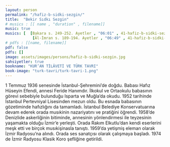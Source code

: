 ```yaml
---
layout: person
permalink: "/hafiz-b-sidki-sezgin/"
title:  "Bekir Sıdkı Sezgin"
# musics : [[ name , "duration" , filename]]
music: true
musics: [  [Bakara s. 249-252. Ayetler , "06:01" , 41-hafiz-b-sidki-sezgin/1],
            [Âl-İmran s. 189-194. Ayetler , "06:49" , 41-hafiz-b-sidki-sezgin/2]]
# pdfs : [[name, filename]]
pdf: false
pdfs: []
image: assets/images/persons/hafiz-b-sidki-sezgin.jpg
sahsiyetler: true
bookname: "KUR’AN TİLÂVETİ VE TÜRK TAVRI"
book-image: "turk-tavri/turk-tavri-1.png"
---
```



1 Temmuz 1936 senesinde İstanbul-Şehremini’de doğdu. Babası Hafız Hüseyin Efendi, annesi Feride Hanımdır. İlkokul ve Ortaokulu babasının görevi sebebiyle bulunduğu Isparta ve Muğla’da okudu. 1952 tarihinde İstanbul Pertevniyal Lisesinden mezun oldu. Bu esnada babasının gözetiminde hafızlığını da tamamladı. 
İstanbul Belediye Konservatuarına devam ederek orada musıkinin nazariyatını ve pratiğini öğrendi. 
1958’de Denizlide askerliğinin bitiminde, annesinin yönlendirmesi ile teyzesinin yaşamakta olduğu İzmir’e yerleşti. Orada Rakım Elkutlu’dan kendi eserlerini meşk etti ve birçok musıkişinasla tanıştı. 1959’da yetişmiş eleman olarak İzmir Radyosu’na alındı. Orada ses sanatçısı olarak çalışmaya başladı. 1974 de İzmir Radyosu Klasik Koro şefliğine getirildi. 
